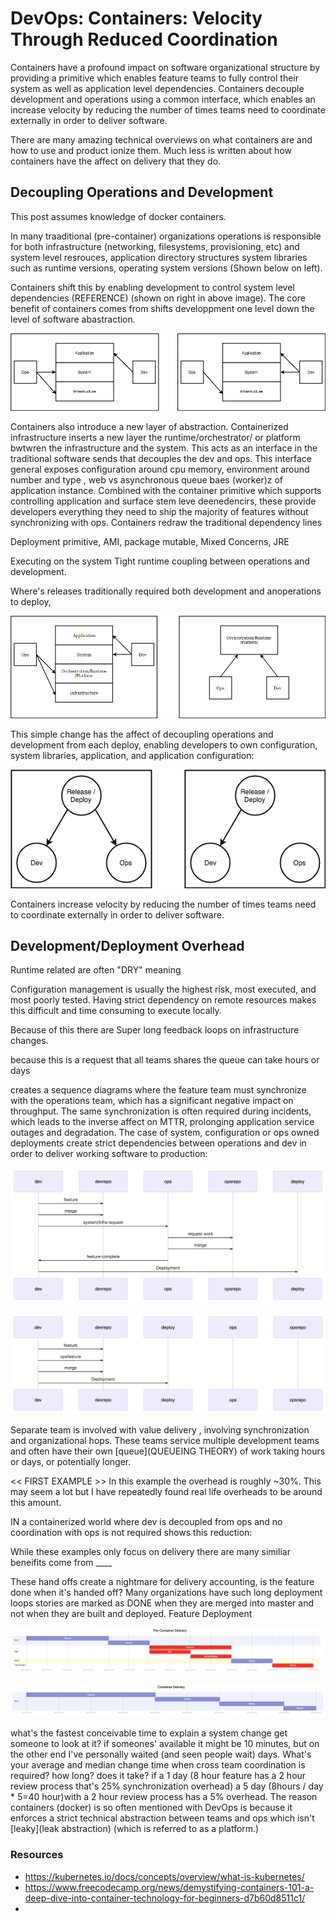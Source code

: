 # DevOps: Containers: Velocity Through Reduced Coordination


Containers have a profound impact on software organizational structure by providing a primitive which enables feature teams to fully control their system as well as application level dependencies.  Containers decouple development and operations using a common interface, which enables an increase velocity by reducing the number of times teams need to coordinate externally in order to deliver software.

There are many amazing technical overviews on what containers are and how to use and product ionize them.  Much less is written about how containers have the affect on delivery that they do.

## Decoupling Operations and Development

This post assumes knowledge of docker containers.

In many traaditional (pre-container) organizations operations is responsible for both infrastructure (networking, filesystems, provisioning, etc) and system level resrouces, application directory structures system libraries such as runtime versions, operating system versions (Shown below on left).  


Containers shift this by enabling development to control system level dependencies (REFERENCE) (shown on right in above image). The core benefit of containers comes from shifts developpment one level down the level of software abastraction.

<p align="center">
  <img src="static/infra_traditional_vs_containers_layers.png">
</p>

Containers also introduce a new layer of abstraction.  Containerized infrastructure inserts a new layer the runtime/orchestrator/ or platform bwtwren the infrastructure and the system.  This acts as an interface in the traditional software sends that  decouples the dev and ops. This interface general exposes configuration around cpu memory, environment around number and type , web vs asynchronous queue baes (worker)z of application instance.  Combined with the container primitive which supports controlling application and surface stem leve deenedencirs, these provide
 developers everything they need to ship the majority of features without synchronizing with  ops.  Containers redraw the traditional dependency lines



Deployment primitive, AMI, package mutable, Mixed Concerns, JRE

Executing on the system
Tight runtime coupling between operations and development.

Where's releases traditionally required both development and anoperations to deploy,



<p align="center">
  <img src="static/platform_layer_and_decoupling.png">
</p>


This simple change has the affect of decoupling operations and development from each deploy, enabling developers to own configuration, system libraries, application, and application configuration:

<p align="center">
  <img src="static/infra_vs_devops_deploy.png">
</p>

Containers increase velocity by reducing the number of times teams need to coordinate externally in order to deliver software.


## Development/Deployment Overhead

Runtime related are often "DRY" meaning

Configuration management is usually the highest risk, most executed, and most poorly tested.  Having  strict dependency on remote resources makes this difficult and time consuming to execute locally.  

Because of this there are Super long feedback loops on infrastructure changes.


because this is a request that all teams shares the queue can take hours or days

creates a sequence diagrams where the feature team must synchronize with the operations team, which has a significant negative impact on throughput.  The same synchronization is often required during incidents, which leads to the inverse affect on MTTR, prolonging application service outages and degradation.
The case of system, configuration or ops owned deployments create strict dependencies between operations and dev in order to deliver working software to production:

<p align="center">
  <img src="static/traditional_sequence.png">
</p>


<p align="center">
  <img src="static/container_sequence.png">
</p>



Separate team is involved with value delivery , involving synchronization and organizational hops.  These teams service multiple development teams and often have their own [queue](QUEUEING THEORY) of work taking hours or days, or potentially longer.

<< FIRST EXAMPLE >>
In this example the overhead is roughly ~30%.  This may seem a lot but I have repeatedly found real life overheads to be around this amount.


IN a containerized world where dev is decoupled from ops and no coordination with ops is not required shows this reduction:


While these examples only focus on delivery there are many similiar beneifits come from ____


These hand offs create a nightmare for delivery accounting, is the feature done when it's handed off? Many organizations have such long deployment loops stories are marked as DONE when they are merged into master and not when they are built and deployed.
Feature Deployment

<p align="center">
  <img src="static/pre_container_delivery.png">
</p>



<p align="center">
  <img src="static/container_delivery_gantt.png">
</p>


what's the fastest conceivable time to explain a system change get someone to look at it? if someones' available it might be 10 minutes, but on the other end I've personally waited (and seen people wait) days. What's your average and median change time when cross team coordination is required? how long? does it take? if a 1 day (8 hour feature has a 2 hour review process that's 25% synchronization overhead)  a 5 day (8hours / day * 5=40 hour)with a 2 hour review process has a 5% overhead.  The reason containers (docker) is so often mentioned with DevOps is because it enforces a strict technical abstraction between teams and ops which isn't [leaky](leak abstraction) (which is referred to as a platform.)  



### Resources
- https://kubernetes.io/docs/concepts/overview/what-is-kubernetes/
- https://www.freecodecamp.org/news/demystifying-containers-101-a-deep-dive-into-container-technology-for-beginners-d7b60d8511c1/
-
